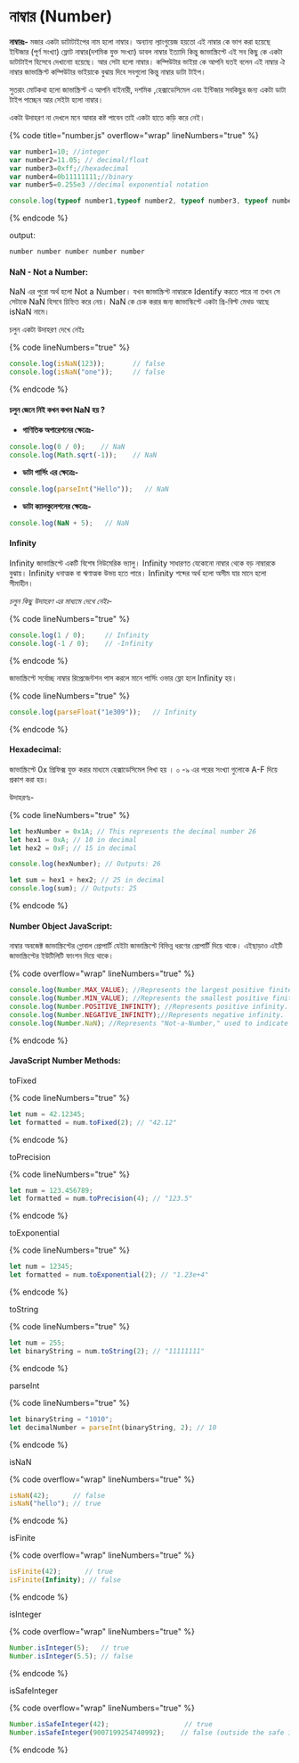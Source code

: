 # নাম্বার (Number)

**নাম্বারঃ-** মজার একটা ডাটাটাইপের নাম হলো নাম্বার। অন্যান্য ল্যাংগুয়েজ হয়তো এই নাম্বার কে ভাগ করা হয়েছে ইন্টিজার (পূর্ণ সংখ্যা) ফ্লোট নাম্বার(দশমিক যুক্ত সংখ্যা) ডাবল নাম্বার ইত্যাদি কিন্তু জাভাস্ক্রিপ্টে এই সব কিছু কে একটা ডাটাটাইপ হিসেবে দেখানোা হয়েছে। আর সেটা হলো নাম্বার। কম্পিউটার ভাইয়া কে আপনি যতই বলেন এই নাম্বার ঐ নাম্বার জাভাস্ক্রিপ্ট কম্পিউটার ভাইয়াকে বুঝায় দিবে সবগুলো কিন্তু নাম্বার ডাটা টাইপ।&#x20;

সুতরাং মোটকথা হলো জাভাস্ক্রিপ্ট এ আপনি বাইনারী, দশমিক ,হেক্সাডেসিমেল এবং ইন্টিজার সবকিছুর জন্য একটা ডাটা টাইপ পাচ্ছেন আর সেইটা হলো নাম্বার।&#x20;

একটা উদাহরণ না দেখলে মনে আবার কষ্ট পাবেন তাই একটা হাতে কড়ি করে নেই।

{% code title="number.js" overflow="wrap" lineNumbers="true" %}
```javascript
var number1=10; //integer
var number2=11.05; // decimal/float
var number3=0xff;//hexadecimal
var number4=0b11111111;//binary
var number5=0.255e3 //decimal exponential notation

console.log(typeof number1,typeof number2, typeof number3, typeof number4, typeof number5)
```
{% endcode %}

output:

```javascript
number number number number number
```

#### NaN - Not a Number:

NaN এর পুরো অর্থ হলো Not a Number। যখন জাভাস্ক্রিপ্ট নাম্বারকে Identify করতে পারে না তখন সে সেটাকে NaN হিসবে চিহ্নিত করে নেয়। NaN কে চেক করার জন্য জাভাস্কিপ্টে একটা প্রি-বিল্ট মেথড আছে isNaN নামে।

চলুন একটা উদাহরণ দেখে নেইঃ

{% code lineNumbers="true" %}
```javascript
console.log(isNaN(123));       // false
console.log(isNaN("one"));     // false
```
{% endcode %}

#### চলুন জেনে নিই কখন কখন NaN হয় ?

* **গাণিতিক অপারেশনের ক্ষেত্রেঃ-**

```javascript
console.log(0 / 0);    // NaN
console.log(Math.sqrt(-1));    // NaN
```

* **ডাটা পার্সিং এর ক্ষেত্রেঃ-**

```javascript
console.log(parseInt("Hello"));   // NaN
```

* **ডাটা ক্যালকুলেশনের ক্ষেত্রেঃ-**&#x20;

```javascript
console.log(NaN + 5);   // NaN
```

#### Infinity

Infinity জাভাস্ক্রিপ্টে একটি বিশেষ নিউমেরিক ভ্যালু। Infinity সাধারণত যেকোনো নাম্বার থেকে বড় নাম্বারকে বুঝায়। Infinity ধনাত্মক বা ঋণাত্মক উভয় হতে পারে। Infinity শব্দের অর্থ হলো অসীম যার মানে হলো সীমাহীন।&#x20;

_চলুন কিছু উদাহরণ এর মাধ্যমে দেখে নেইঃ-_&#x20;

{% code lineNumbers="true" %}
```javascript
console.log(1 / 0);     // Infinity
console.log(-1 / 0);    // -Infinity
```
{% endcode %}

জাভাস্ক্রিপ্টে সর্বোচ্ছ নাম্বার রিপ্রেজেন্টশন পাস করলে মানে পার্সিং ওভার ফ্লো হলে Infinity হয়।&#x20;

{% code lineNumbers="true" %}
```javascript
console.log(parseFloat("1e309"));   // Infinity
```
{% endcode %}

#### Hexadecimal:

জাভাস্ক্রিপ্টে 0x প্রিফিক্স যুক্ত করার মাধ্যমে হেক্সাডেসিমেল লিখা হয় । ০ -৯ এর পরের সংখ্যা গুলোকে A-F  দিয়ে প্রকাশ করা হয়।&#x20;

উদাহরণঃ-

{% code lineNumbers="true" %}
```javascript
let hexNumber = 0x1A; // This represents the decimal number 26
let hex1 = 0xA; // 10 in decimal
let hex2 = 0xF; // 15 in decimal

console.log(hexNumber); // Outputs: 26

let sum = hex1 + hex2; // 25 in decimal
console.log(sum); // Outputs: 25
```
{% endcode %}

#### Number Object JavaScript:&#x20;

নাম্বার অবজেক্ট জাভাস্ক্রিপ্টের গ্লোবাল প্রোপার্টি যেইটা জাভাস্ক্রিপ্টে বিভিন্ন ধরণের প্রোপার্টি দিয়ে থাকে। এইছাড়াও এইটি জাভাস্ক্রিপ্টের ইউটিলিটি ফাংশন দিয়ে থাকে।&#x20;

{% code overflow="wrap" lineNumbers="true" %}
```javascript
console.log(Number.MAX_VALUE); //Represents the largest positive finite numeric value representable in JavaScript.
console.log(Number.MIN_VALUE); //Represents the smallest positive finite numeric value representable in JavaScript.
console.log(Number.POSITIVE_INFINITY); //Represents positive infinity.
console.log(Number.NEGATIVE_INFINITY);//Represents negative infinity.
console.log(Number.NaN); //Represents "Not-a-Number," used to indicate an undefined or unrepresentable value in mathematical operations.
```
{% endcode %}

#### JavaScript Number Methods:

toFixed

{% code lineNumbers="true" %}
```javascript
let num = 42.12345;
let formatted = num.toFixed(2); // "42.12"
```
{% endcode %}

toPrecision

{% code lineNumbers="true" %}
```javascript
let num = 123.456789;
let formatted = num.toPrecision(4); // "123.5"
```
{% endcode %}

toExponential

{% code lineNumbers="true" %}
```javascript
let num = 12345;
let formatted = num.toExponential(2); // "1.23e+4"

```
{% endcode %}

toString

{% code lineNumbers="true" %}
```javascript
let num = 255;
let binaryString = num.toString(2); // "11111111"
```
{% endcode %}

parseInt

{% code lineNumbers="true" %}
```javascript
let binaryString = "1010";
let decimalNumber = parseInt(binaryString, 2); // 10
```
{% endcode %}

isNaN

{% code overflow="wrap" lineNumbers="true" %}
```javascript
isNaN(42);      // false
isNaN("hello"); // true
```
{% endcode %}

isFinite

{% code overflow="wrap" lineNumbers="true" %}
```javascript
isFinite(42);      // true
isFinite(Infinity); // false
```
{% endcode %}

isInteger

{% code overflow="wrap" lineNumbers="true" %}
```javascript
Number.isInteger(5);   // true
Number.isInteger(5.5); // false
```
{% endcode %}

isSafeInteger

{% code overflow="wrap" lineNumbers="true" %}
```javascript
Number.isSafeInteger(42);                   // true
Number.isSafeInteger(9007199254740992);    // false (outside the safe integer range)
```
{% endcode %}
